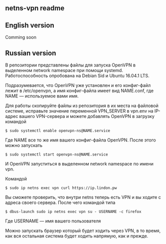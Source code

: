 **netns-vpn readme**
----------------

English version
---------------

Comming soon

Russian version
---------------

В репозитории представлены файлы для запуска OpenVPN в выделенном network namespace при помощи systemd.
Работоспособность опробована на Debian Sid и Ubuntu 16.04.1 LTS.

Подразумевается, что OpenVPN уже установлен и его конфиг-файл лежит в /etc/openvpn, а имя конфиг-файла имеет вид NAME.conf, где NAME — используемое вами имя.

Для работы скопируйте файлы из репозитория в их места на файловой системе, исправьте значение переменной VPN_SERVER в vpn.env на IP-адрес вашего VPN-сервера и можете добавлять OpenVPN в загрузку командой

    $ sudo systemctl enable openvpn-ns@NAME.service

Где NAME все то же имя вашего конфиг-файла OpenVPN. После этого можно запускать

    $ sudo systemctl start openvpn-ns@NAME.service

И OpenVPN запуститься в выделенном network namespace по имени vpn.

Командой

    $ sudo ip netns exec vpn curl https://ip.lindon.pw

Вы сможете проверить, что внутри netns теперь есть VPN и вы ходите с адреса своего сервера.
После чего командой типа

    $ dbus-launch sudo ip netns exec vpn su - USERNAME -c firefox

Где USERNAME — имя вашего пользователя

Можно запускать браузер который будет ходить через VPN, в то время, как вся остальная система будет ходить напрямую, как и прежде.

